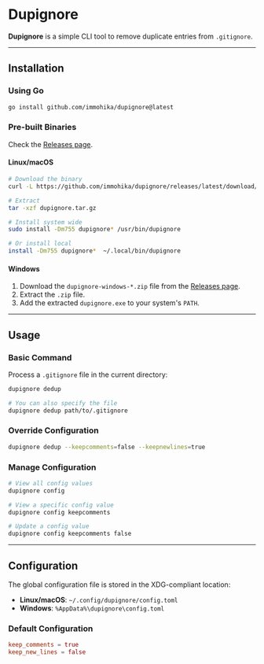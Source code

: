 # Dupignore

**Dupignore** is a simple CLI tool to remove duplicate entries from `.gitignore`.

---
## Installation

### Using Go

```bash
go install github.com/immohika/dupignore@latest
```

### Pre-built Binaries

Check the [Releases page](https://github.com/immohika/dupignore/releases).

#### Linux/macOS

```bash
# Download the binary
curl -L https://github.com/immohika/dupignore/releases/latest/download/dupignore-<OS>-<ARCH>.tar.gz -o dupignore.tar.gz

# Extract
tar -xzf dupignore.tar.gz

# Install system wide
sudo install -Dm755 dupignore* /usr/bin/dupignore

# Or install local
install -Dm755 dupignore*  ~/.local/bin/dupignore
```

#### Windows

1. Download the `dupignore-windows-*.zip` file from
   the [Releases page](https://github.com/dupignore/dupignore/releases).
2. Extract the `.zip` file.
3. Add the extracted `dupignore.exe` to your system's `PATH`.

---

## Usage

### Basic Command

Process a `.gitignore` file in the current directory:

```bash
dupignore dedup

# You can also specify the file
dupignore dedup path/to/.gitignore
```

### Override Configuration

```bash
dupignore dedup --keepcomments=false --keepnewlines=true
```

### Manage Configuration

```bash
# View all config values
dupignore config

# View a specific config value
dupignore config keepcomments

# Update a config value
dupignore config keepcomments false
```

---

## Configuration

The global configuration file is stored in the XDG-compliant location:

- **Linux/macOS**: `~/.config/dupignore/config.toml`
- **Windows**: `%AppData%\dupignore\config.toml`

### Default Configuration

```toml
keep_comments = true
keep_new_lines = false
```
